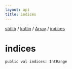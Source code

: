 ```yaml
---
layout: api
title: indices
---
```

[stdlib](../../index.html) / [kotlin](../index.html) / [Array](index.html) / [indices](indices.html)

# indices

```
public val indices: IntRange
```
